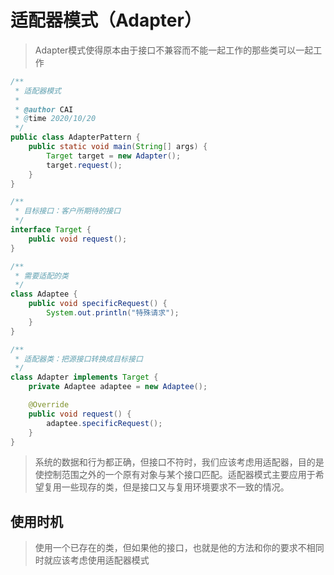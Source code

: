 # 适配器模式（Adapter）

> Adapter模式使得原本由于接口不兼容而不能一起工作的那些类可以一起工作

``` java
/**
 * 适配器模式
 *
 * @author CAI
 * @time 2020/10/20
 */
public class AdapterPattern {
    public static void main(String[] args) {
        Target target = new Adapter();
        target.request();
    }
}

/**
 * 目标接口：客户所期待的接口
 */
interface Target {
    public void request();
}

/**
 * 需要适配的类
 */
class Adaptee {
    public void specificRequest() {
        System.out.println("特殊请求");
    }
}

/**
 * 适配器类：把源接口转换成目标接口
 */
class Adapter implements Target {
    private Adaptee adaptee = new Adaptee();

    @Override
    public void request() {
        adaptee.specificRequest();
    }
}
```

> 系统的数据和行为都正确，但接口不符时，我们应该考虑用适配器，目的是使控制范围之外的一个原有对象与某个接口匹配。适配器模式主要应用于希望复用一些现存的类，但是接口又与复用环境要求不一致的情况。

## 使用时机

> 使用一个已存在的类，但如果他的接口，也就是他的方法和你的要求不相同时就应该考虑使用适配器模式

